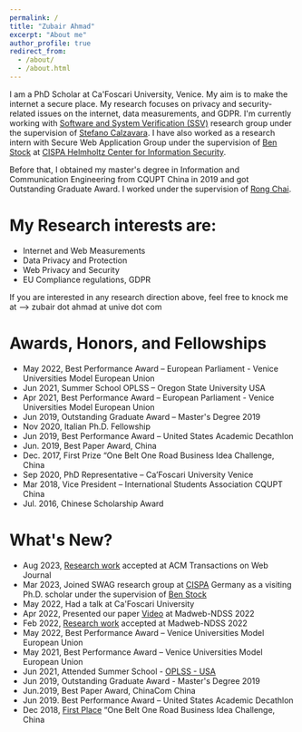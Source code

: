 ```yaml
---
permalink: /
title: "Zubair Ahmad"
excerpt: "About me"
author_profile: true
redirect_from: 
  - /about/
  - /about.html
---
```


I am a PhD Scholar at Ca'Foscari University, Venice. My aim is to make the internet a secure place. My research focuses on privacy and security-related issues on the internet,  data measurements,  and GDPR. I'm currently working  with  [Software and System Verification (SSV)](https://ssv.dais.unive.it/people/)  research group under the supervision of  [Stefano Calzavara](https://www.dais.unive.it/~calzavara/).  I have also worked as a research intern with Secure Web Application Group under the supervision of [Ben Stock](https://swag.cispa.saarland/people/benstock.html) at [CISPA Helmholtz Center for Information Security](https://cispa.de/en). 

Before that, I obtained my master's degree in Information and Communication Engineering from CQUPT China in 2019 and got Outstanding Graduate Award. I worked under the supervision of [Rong Chai](https://dl.acm.org/profile/81456622539). 

My Research interests are:
======

* Internet and Web Measurements 
* Data Privacy and Protection
* Web Privacy and Security
* EU Compliance regulations, GDPR

If you are interested in any research direction above, feel free to knock me at --> zubair dot ahmad at unive dot com


Awards, Honors, and Fellowships
======

* May 2022, Best Performance Award – European Parliament - Venice Universities Model European Union
* Jun 2021, Summer School OPLSS – Oregon State University USA
* Apr 2021, Best Performance Award – European Parliament - Venice Universities Model European Union
* Jun 2019, Outstanding Graduate Award – Master's Degree 2019
* Nov 2020, Italian Ph.D. Fellowship
* Jun 2019, Best Performance Award – United States Academic Decathlon
* Jun. 2019, Best Paper Award, China
* Dec. 2017, First Prize “One Belt One Road Business Idea Challenge, China                                                            	
* Sep 2020,  PhD Representative – Ca’Foscari University Venice
* Mar 2018,  Vice President – International Students Association CQUPT China
* Jul. 2016, Chinese Scholarship Award


What's New?
======


* Aug 2023, [Research work](https://dl.acm.org/doi/10.1145/3623382) accepted at ACM Transactions on Web Journal
* Mar 2023, Joined SWAG research  group at [CISPA](https://cispa.de/en) Germany as a visiting Ph.D. scholar under the supervision of [Ben Stock](https://cispa.de/en/people/ben.stock)
* May 2022, Had a talk at Ca'Foscari University
* Apr 2022, Presented our paper [Video](https://www.youtube.com/watch?app=desktop&v=5zfHquGGi9U) at Madweb-NDSS 2022 
* Feb 2022, [Research work](https://www.ndss-symposium.org/wp-content/uploads/madweb2022_23005_paper.pdf) accepted at Madweb-NDSS 2022
* May 2022, Best Performance Award – Venice Universities Model European Union 
* May 2021, Best Performance Award – Venice Universities Model European Union 
* Jun 2021, Attended Summer School - [OPLSS - USA](https://www.cs.uoregon.edu/research/summerschool/summer21/) 	 	 		
* Jun 2019, Outstanding Graduate Award - Master's Degree 2019 					
* Jun.2019, Best Paper Award, ChinaCom China
* Jun 2019. Best Performance Award – United States Academic Decathlon
* Dec 2018, [First Place](https://mp.weixin.qq.com/s/2FbH03J2K8t3vE_Z743XeQ?fbclid=IwAR0i0WwMkm0jSKDfUptispo9eiIWfPn3jnrRUC4GQjg8SzNnzz-Bxo7rblQ) “One Belt One Road Business Idea Challenge, China	




